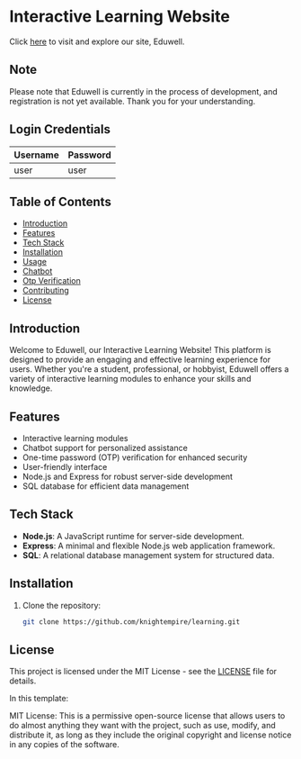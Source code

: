 # Interactive Learning Website 


Click [here](https://eduwells.onrender.com/) to visit and explore our site, Eduwell.

## Note   

Please note that Eduwell is currently in the process of development, and registration is not yet available. Thank you for your understanding.

 
## Login Credentials  

| Username | Password |  
|----------|----------|
| user     | user     |
 



## Table of Contents
- [Introduction](#introduction)
- [Features](#features)
- [Tech Stack](#tech-stack)
- [Installation](#installation)
- [Usage](#usage)
- [Chatbot](#chatbot)
- [Otp Verification](#opt-verification)
- [Contributing](#contributing)
- [License](#license)

## Introduction

Welcome to Eduwell, our Interactive Learning Website! This platform is designed to provide an engaging and effective learning experience for users. Whether you're a student, professional, or hobbyist, Eduwell offers a variety of interactive learning modules to enhance your skills and knowledge.


## Features

- Interactive learning modules
- Chatbot support for personalized assistance
- One-time password (OTP) verification for enhanced security
- User-friendly interface
- Node.js and Express for robust server-side development
- SQL database for efficient data management

## Tech Stack

- **Node.js**: A JavaScript runtime for server-side development.
- **Express**: A minimal and flexible Node.js web application framework.
- **SQL**: A relational database management system for structured data.

## Installation

1. Clone the repository:

   ```bash
   git clone https://github.com/knightempire/learning.git


## License

This project is licensed under the MIT License - see the [LICENSE](LICENSE) file for details.
  

In this template:

MIT License: This is a permissive open-source license that allows users to do almost anything they want with the project, such as use, modify, and distribute it, as long as they include the original copyright and license notice in any copies of the software.




